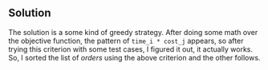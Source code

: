 Solution
---

The solution is a some kind of greedy strategy. After doing some math over
the objective function, the pattern of `time_i * cost_j` appears, so
after trying this criterion with some test cases, I figured it out, it actually works. So, I sorted the list of *orders* using the above criterion and the other follows.
